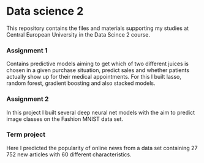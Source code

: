 # Data science 2

This repository contains the files and materials supporting my studies at Central European University in the Data Scince 2 course.

### Assignment 1
Contains predictive models aiming to get which of two different juices is chosen in a given purchase situation, predict sales and whether patients actually show up for their medical appointments. For this I built lasso, random forest, gradient boosting and also stacked models. 

### Assignment 2
In this project I built several deep neural net models with the aim to predict image classes on the Fashion MNIST data set. 

### Term project
Here I predicted the popularity of online news from a data set containing 27 752 new articles with 60 different characteristics.
